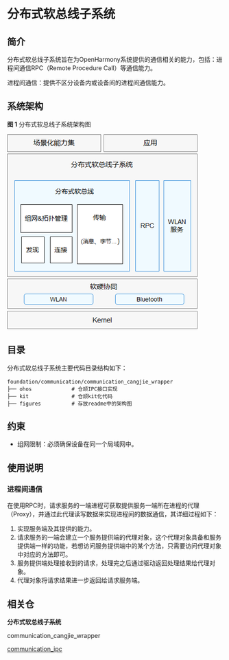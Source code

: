 # 分布式软总线子系统<a name="ZH-CN_TOPIC_0000001090266209"></a>

## 简介<a name="section11660541593"></a>

分布式软总线子系统旨在为OpenHarmony系统提供的通信相关的能力，包括：进程间通信RPC（Remote Procedure Call）等通信能力。

进程间通信：提供不区分设备内或设备间的进程间通信能力。

## 系统架构<a name="section342962219551"></a>

**图 1**  分布式软总线子系统架构图<a name="fig4460722185514"></a>  


![](figures/zh-cn_image_0000001162307895.png)

## 目录<a name="section161941989596"></a>

分布式软总线子系统主要代码目录结构如下：

```
foundation/communication/communication_cangjie_wrapper
├── ohos             # 仓颉IPC接口实现
├── kit              # 仓颉kit化代码
├── figures          # 存放readme中的架构图
```

## 约束<a name="section119744591305"></a>

-   组网限制：必须确保设备在同一个局域网中。

## 使用说明<a name="section1312121216216"></a>

### 进程间通信<a name="section129654513264"></a>

在使用RPC时，请求服务的一端进程可获取提供服务一端所在进程的代理 （Proxy），并通过此代理读写数据来实现进程间的数据通信，其详细过程如下：

1.  实现服务端及其提供的能力。
2.  请求服务的一端会建立一个服务提供端的代理对象，这个代理对象具备和服务提供端一样的功能，若想访问服务提供端中的某个方法，只需要访问代理对象中对应的方法即可。
3.  服务提供端处理接收到的请求，处理完之后通过驱动返回处理结果给代理对象。
4.  代理对象将请求结果进一步返回给请求服务端。

## 相关仓<a name="section1371113476307"></a>

**分布式软总线子系统**

communication_cangjie_wrapper

[communication\_ipc](https://gitee.com/openharmony/communication_ipc)
